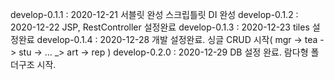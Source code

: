 develop-0.1.1 : 2020-12-21 서블릿 완성 스크립틀릿 DI 완성
develop-0.1.2 : 2020-12-22 JSP, RestController 설정완료
develop-0.1.3 : 2020-12-23 tiles 설정완료
develop-0.1.4 : 2020-12-28 개발 설정완료. 싱글 CRUD 시작( mgr -> tea -> stu -> ... _> art -> rep )
develop-0.2.0 : 2020-12-29 DB 설정 완료. 람다형 폴더구조 시작.



